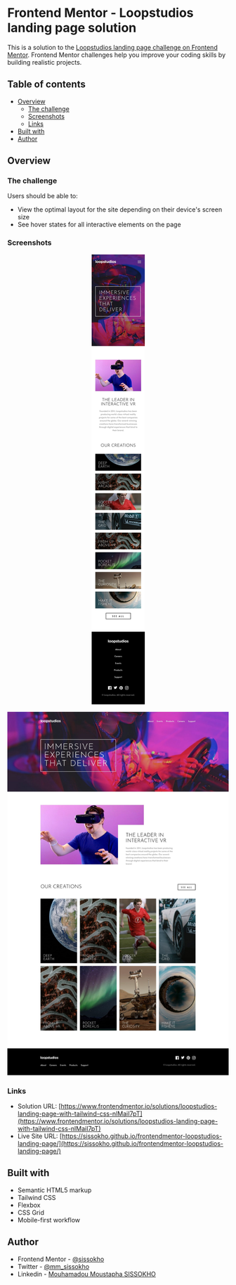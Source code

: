 # Frontend Mentor - Loopstudios landing page solution

This is a solution to the [Loopstudios landing page challenge on Frontend Mentor](https://www.frontendmentor.io/challenges/loopstudios-landing-page-N88J5Onjw). Frontend Mentor challenges help you improve your coding skills by building realistic projects.

## Table of contents

- [Overview](#overview)
  - [The challenge](#the-challenge)
  - [Screenshots](#screenshots)
  - [Links](#links)
- [Built with](#built-with)
- [Author](#author)

## Overview

### The challenge

Users should be able to:

- View the optimal layout for the site depending on their device's screen size
- See hover states for all interactive elements on the page

### Screenshots

<p align="center">
  <img src="./images/screenshot-mobile.jpg" alt="Mobile version" />
</p>

![](./images/screenshot-desktop.jpg)

### Links

- Solution URL: [https://www.frontendmentor.io/solutions/loopstudios-landing-page-with-tailwind-css-nlMaiI7pT](https://www.frontendmentor.io/solutions/loopstudios-landing-page-with-tailwind-css-nlMaiI7pT)
- Live Site URL: [https://sissokho.github.io/frontendmentor-loopstudios-landing-page/](https://sissokho.github.io/frontendmentor-loopstudios-landing-page/)

## Built with

- Semantic HTML5 markup
- Tailwind CSS
- Flexbox
- CSS Grid
- Mobile-first workflow

## Author

- Frontend Mentor - [@sissokho](https://www.frontendmentor.io/profile/sissokho)
- Twitter - [@mm_sissokho](https://twitter.com/mm_sissokho)
- Linkedin - [Mouhamadou Moustapha SISSOKHO](https://www.linkedin.com/in/mouhamadou-moustapha-sissokho-548a55125/)
